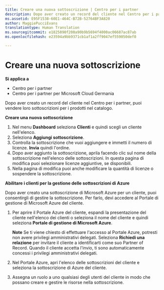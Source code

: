 ```yaml
---
title: Creare una nuova sottoscrizione | Centro per i partner
description: Dopo aver creato un record del cliente nel Centro per i partner, puoi vendere loro sottoscrizioni per i prodotti nel catalogo.
ms.assetid: E95F1538-60E1-464C-B72B-52764BF3A820
author: MaggiePucciEvans
translationtype: Human Translation
ms.sourcegitcommit: e1825890f208a90b9b5694f4000ac06687ac87ab
ms.openlocfilehash: e23594a9bb9371cb1af1a2ff9047ef559050def0

---
```


# Creare una nuova sottoscrizione

**Si applica a**

-  Centro per i partner
-  Centro per i partner per Microsoft Cloud Germania

Dopo aver creato un record del cliente nel Centro per i partner, puoi vendere loro sottoscrizioni per i prodotti nel catalogo.

**Creare una nuova sottoscrizione**

1.  Nel menu **Dashboard** seleziona **Clienti** e quindi scegli un cliente nell'elenco.
2.  Seleziona **Aggiungi sottoscrizione**.
3.  Controlla la sottoscrizione che vuoi aggiungere e immetti il numero di licenze. **Invia** quindi l'ordine.
4.  Dopo aver aggiunto la sottoscrizione, aprila facendo clic sul nome della sottoscrizione nell'elenco delle sottoscrizioni. In questa pagina di modifica puoi selezionare licenze aggiuntive, se disponibili.
5.  Nella pagina di modifica puoi anche modificare la quantità di licenze o sospendere la sottoscrizione.

**Abilitare i clienti per la gestione delle sottoscrizioni di Azure**

Dopo aver creato una sottoscrizione di Microsoft Azure per un cliente, puoi consentirgli di gestire la sottoscrizione. Per farlo, devi accedere al Portale di gestione di Microsoft Azure del cliente. 

1.  Per aprire il Portale Azure del cliente, espandi la presentazione del cliente nell'elenco dei clienti o seleziona il nome del cliente e quindi seleziona **Portale di gestione di Microsoft Azure**.
    
    **Note** Se ti viene chiesto di effettuare l'accesso al Portale Azure, potresti non avere privilegi amministrativi delegati. Seleziona **Richiedi una relazione** per invitare il cliente a identificarti come suo Partner of Record. Quando il cliente accetta l'invio, ti sono automaticamente concessi i privilegi amministrativi delegati. 
2.  Nel Portale Azure, apri l'elenco delle sottoscrizioni del cliente e seleziona la sottoscrizione di Azure del cliente.
3.  Assegna un ruolo a uno qualsiasi degli utenti del cliente in modo che possano creare e gestire le risorse nella sottoscrizione.

 






<!--HONumber=Jan17_HO2-->


